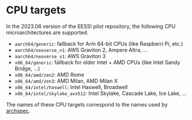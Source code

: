 # CPU targets

In the 2023.06 version of the EESSI pilot repository, the following CPU microarchitectures are supported.

* `aarch64/generic`: fallback for Arm 64-bit CPUs (like Raspberri Pi, etc.)
* `aarch64/neoverse_n1`: AWS Graviton 2, Ampere Altra, ...
* `aarch64/neoverse_v1`: AWS Graviton 3
* `x86_64/generic`: fallback for older Intel + AMD CPUs (like Intel Sandy Bridge, ...)
* `x86_64/amd/zen2`: AMD Rome
* `x86_64/amd/zen3`: AMD Milan, AMD Milan X
* `x86_64/intel/haswell`: Intel Haswell, Broadwell
* `x86_64/intel/skylake_avx512`: Intel Skylake, Cascade Lake, Ice Lake, ...

The names of these CPU targets correspond to the names used by [archspec](https://github.com/archspec/archspec).
